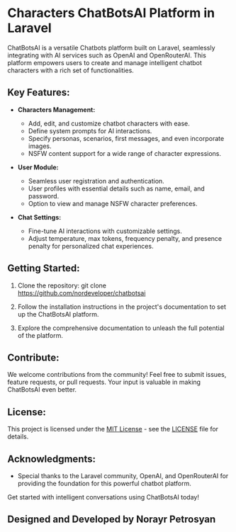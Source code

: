 # Characters ChatBotsAI Platform in Laravel

ChatBotsAI is a versatile Chatbots platform built on Laravel, seamlessly integrating with AI services such as OpenAI and OpenRouterAI. This platform empowers users to create and manage intelligent chatbot characters with a rich set of functionalities.

## Key Features:

- **Characters Management:**
  - Add, edit, and customize chatbot characters with ease.
  - Define system prompts for AI interactions.
  - Specify personas, scenarios, first messages, and even incorporate images.
  - NSFW content support for a wide range of character expressions.

- **User Module:**
  - Seamless user registration and authentication.
  - User profiles with essential details such as name, email, and password.
  - Option to view and manage NSFW character preferences.

- **Chat Settings:**
  - Fine-tune AI interactions with customizable settings.
  - Adjust temperature, max tokens, frequency penalty, and presence penalty for personalized chat experiences.

## Getting Started:

1. Clone the repository: git clone https://github.com/nordeveloper/chatbotsai

2. Follow the installation instructions in the project's documentation to set up the ChatBotsAI platform.

3. Explore the comprehensive documentation to unleash the full potential of the platform.

## Contribute:

We welcome contributions from the community! Feel free to submit issues, feature requests, or pull requests. Your input is valuable in making ChatBotsAI even better.

## License:

This project is licensed under the [MIT License](LICENSE) - see the [LICENSE](LICENSE) file for details.

## Acknowledgments:

- Special thanks to the Laravel community, OpenAI, and OpenRouterAI for providing the foundation for this powerful chatbot platform.

Get started with intelligent conversations using ChatBotsAI today!

## Designed and Developed by Norayr Petrosyan


